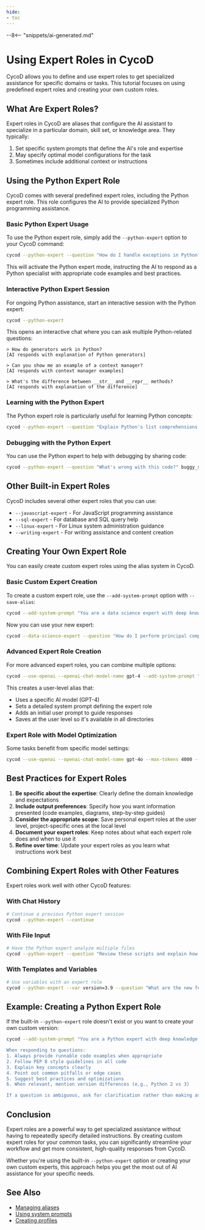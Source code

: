 ```yaml
---
hide:
- toc
---
```


--8<-- "snippets/ai-generated.md"

# Using Expert Roles in CycoD

CycoD allows you to define and use expert roles to get specialized assistance for specific domains or tasks. This tutorial focuses on using predefined expert roles and creating your own custom roles.

## What Are Expert Roles?

Expert roles in CycoD are aliases that configure the AI assistant to specialize in a particular domain, skill set, or knowledge area. They typically:

1. Set specific system prompts that define the AI's role and expertise
2. May specify optimal model configurations for the task
3. Sometimes include additional context or instructions

## Using the Python Expert Role

CycoD comes with several predefined expert roles, including the Python expert role. This role configures the AI to provide specialized Python programming assistance.

### Basic Python Expert Usage

To use the Python expert role, simply add the `--python-expert` option to your CycoD command:

```bash
cycod --python-expert --question "How do I handle exceptions in Python?"
```

This will activate the Python expert mode, instructing the AI to respond as a Python specialist with appropriate code examples and best practices.

### Interactive Python Expert Session

For ongoing Python assistance, start an interactive session with the Python expert:

```bash
cycod --python-expert
```

This opens an interactive chat where you can ask multiple Python-related questions:

```
> How do generators work in Python?
[AI responds with explanation of Python generators]

> Can you show me an example of a context manager?
[AI responds with context manager examples]

> What's the difference between __str__ and __repr__ methods?
[AI responds with explanation of the difference]
```

### Learning with the Python Expert

The Python expert role is particularly useful for learning Python concepts:

```bash
cycod --python-expert --question "Explain Python's list comprehensions with 5 progressively complex examples"
```

### Debugging with the Python Expert

You can use the Python expert to help with debugging by sharing code:

```bash
cycod --python-expert --question "What's wrong with this code?" buggy_script.py
```

## Other Built-in Expert Roles

CycoD includes several other expert roles that you can use:

- `--javascript-expert` - For JavaScript programming assistance
- `--sql-expert` - For database and SQL query help
- `--linux-expert` - For Linux system administration guidance
- `--writing-expert` - For writing assistance and content creation

## Creating Your Own Expert Role

You can easily create custom expert roles using the alias system in CycoD.

### Basic Custom Expert Creation

To create a custom expert role, use the `--add-system-prompt` option with `--save-alias`:

```bash
cycod --add-system-prompt "You are a data science expert with deep knowledge of statistics, machine learning, pandas, scikit-learn, and visualization libraries. Always include code examples with explanations of the statistical concepts involved. Suggest best practices for data analysis workflows." --save-alias data-science-expert
```

Now you can use your new expert:

```bash
cycod --data-science-expert --question "How do I perform principal component analysis in Python?"
```

### Advanced Expert Role Creation

For more advanced expert roles, you can combine multiple options:

```bash
cycod --use-openai --openai-chat-model-name gpt-4 --add-system-prompt "You are a cybersecurity expert specializing in penetration testing, security audits, and secure coding practices. Always emphasize security best practices and provide detailed explanations of vulnerabilities and their remediation." --add-user-prompt "Please analyze security issues thoroughly and provide actionable recommendations." --save-user-alias security-expert
```

This creates a user-level alias that:
- Uses a specific AI model (GPT-4)
- Sets a detailed system prompt defining the expert role
- Adds an initial user prompt to guide responses
- Saves at the user level so it's available in all directories

### Expert Role with Model Optimization

Some tasks benefit from specific model settings:

```bash
cycod --use-openai --openai-chat-model-name gpt-4o --max-tokens 4000 --add-system-prompt "You are a creative writing expert. You excel at crafting engaging narratives, developing interesting characters, and creating vivid descriptions. Provide thoughtful feedback on writing samples and suggest improvements for style, structure, and clarity." --save-alias writing-coach
```

## Best Practices for Expert Roles

1. **Be specific about the expertise**: Clearly define the domain knowledge and expectations
2. **Include output preferences**: Specify how you want information presented (code examples, diagrams, step-by-step guides)
3. **Consider the appropriate scope**: Save personal expert roles at the user level, project-specific ones at the local level
4. **Document your expert roles**: Keep notes about what each expert role does and when to use it
5. **Refine over time**: Update your expert roles as you learn what instructions work best

## Combining Expert Roles with Other Features

Expert roles work well with other CycoD features:

### With Chat History

```bash
# Continue a previous Python expert session
cycod --python-expert --continue
```

### With File Input

```bash
# Have the Python expert analyze multiple files
cycod --python-expert --question "Review these scripts and explain how they work together" script1.py script2.py config.json
```

### With Templates and Variables

```bash
# Use variables with an expert role
cycod --python-expert --var version=3.9 --question "What are the new features in Python {version}?"
```

## Example: Creating a Python Expert Role

If the built-in `--python-expert` role doesn't exist or you want to create your own custom version:

```bash
cycod --add-system-prompt "You are a Python expert with deep knowledge of Python programming language, libraries, frameworks, and best practices. You have experience with Python 2.x through Python 3.x, and are familiar with popular libraries such as NumPy, Pandas, Django, Flask, PyTorch, TensorFlow, and more.

When responding to questions:
1. Always provide runnable code examples when appropriate
2. Follow PEP 8 style guidelines in all code
3. Explain key concepts clearly
4. Point out common pitfalls or edge cases
5. Suggest best practices and optimizations
6. When relevant, mention version differences (e.g., Python 2 vs 3)

If a question is ambiguous, ask for clarification rather than making assumptions." --save-user-alias python-expert
```

## Conclusion

Expert roles are a powerful way to get specialized assistance without having to repeatedly specify detailed instructions. By creating custom expert roles for your common tasks, you can significantly streamline your workflow and get more consistent, high-quality responses from CycoD.

Whether you're using the built-in `--python-expert` option or creating your own custom experts, this approach helps you get the most out of AI assistance for your specific needs.

## See Also

- [Managing aliases](/advanced/aliases.md)
- [Using system prompts](/usage/input-options.md)
- [Creating profiles](/advanced/profiles.md)